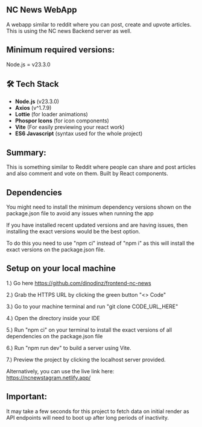 
## NC News WebApp

A webapp similar to reddit where you can post, create and upvote articles. This is using the NC news Backend server as well.

## Minimum required versions:

Node.js = v23.3.0

## 🛠 Tech Stack
- **Node.js** (v23.3.0)
- **Axios** (v^1.7.9)
- **Lottie** (for loader animations)
- **Phospor Icons** (for icon components)
- **Vite** (For easily previewing your react work)
- **ES6 Javascript** (syntax used for the whole project)

## Summary:

This is something similar to Reddit where people can share and post articles and also comment and vote on them. Built by React components.

## Dependencies

You might need to install the minimum dependency versions shown on the package.json file to avoid any issues when running the app

If you have installed recent updated versions and are having issues, then installing the exact versions would be the best option.

To do this you need to use "npm ci" instead of "npm i" as this will install the exact versions on the package.json file.

## Setup on your local machine

1.) Go here https://github.com/dinodinz/frontend-nc-news

2.) Grab the HTTPS URL by clicking the green button "<> Code"

3.) Go to your machine terminal and run "git clone CODE_URL_HERE"

4.) Open the directory inside your IDE

5.) Run "npm ci" on your terminal to install the exact versions of all dependencies on the package.json file

6.) Run "npm run dev" to build a server using Vite.

7.) Preview the project by clicking the localhost server provided.

Alternatively, you can use the live link here: https://ncnewstagram.netlify.app/

## Important:
 It may take a few seconds for this project to fetch data on initial render as API endpoints will need to boot up after long periods of inactivity.

